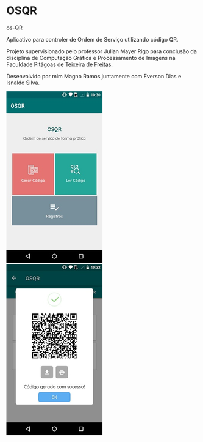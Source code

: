 # OSQR
os-QR 

Aplicativo para controler de Ordem de Serviço utilizando código QR. 

Projeto supervisionado pelo professor Julian Mayer Rigo para conclusão da disciplina de Computação Gráfica e Processamento de Imagens na Faculdade Pitágoas de Teixeira de Freitas.

Desenvolvido por mim Magno Ramos juntamente com Everson Dias e Isnaldo Silva.


![alt text](https://github.com/Magno-Ramos/OSQR/blob/master/imagens/IMG-20180315-WA0004.jpg)
![alt text](https://github.com/Magno-Ramos/OSQR/blob/master/imagens/IMG-20180315-WA0011.jpg)
